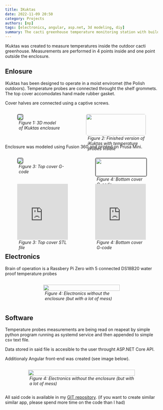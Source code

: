 ```yaml
---
title: IKuktas
date: 2022-11-09 20:50
category: Projects
authors: [mp]
tags: [electronics, angular, asp.net, 3d modeling, diy]
summary: The cacti greenhouse temperature monitoring station with build in web interface
---
```


IKuktas was created to measure temperatures inside the outdoor cacti greenhouse.
Measurements are performed in 4 points inside and one point outside the enclosure.

## Enlosure
IKuktas has been designed to operate in a moist enviromet (the Polish outdoors).
Temperature probes are connected throught the shelf grommets. The top cover accomodates hand made rubber gasket. 

Cover halves are connected using a captive screws.

<div style="
    display: flex;
    justify-content: flex-start;
    flex-direction: row;
    width: 100%;"
    >
    <figure style="width: 42%; padding-right: 5px">
        <img style="border-radius: 5px;
                    border: solid 2px dimgrey"
            src = "https://michalpilinski.github.io/assets/img/ikuktas/obudowa.png">
        <figcaption style="margin-left: 5px; font-style: italic;">
            Figure 1: 3D model of IKuktas enclosure
        </figcaption>
    </figure>
    <figure style="width: 58%; padding-letf: 5px">
        <img style="width: 100%;
                    border-radius: 5px"
            src = "https://michalpilinski.github.io/assets/img/ikuktas/real.png">
        <figcaption style="margin-left: 5px; font-style: italic;">
            Figure 2: Finished version of iKuktas with temperature probes visible
        </figcaption>
    </figure>
</div>

Enclosure was modeled using Fusion 360 and printed on Prusa Mini. 

<div style="
    display: flex;
    justify-content: flex-start;
    flex-direction: row;
    width: 100%;"
    >
    <figure style="width: 50%; padding-right: 5px">
        <img style="border-radius: 5px;
                    border: solid 2px dimgrey"
            src = "https://michalpilinski.github.io/assets/img/ikuktas/top.png">
        <figcaption style="margin-left: 5px; font-style: italic;">
            Figure 3: Top cover G-code 
        </figcaption>
    </figure>
    <figure style="width: 50%; padding-left: 5px">
        <img style="width: 100%;
                    border-radius: 5px;
                    border: solid 2px dimgrey;"
            src = "https://michalpilinski.github.io/assets/img/ikuktas/bottom.png">
        <figcaption style="margin-left: 5px; font-style: italic;">
            Figure 4: Bottom cover G-code 
        </figcaption>
    </figure>
</div>

<div style="
    display: flex;
    justify-content: flex-start;
    flex-direction: row;
    width: 100%;"
    >
    <figure style="width: 50%; padding-right: 5px">
        <iframe id="vs_iframe" src="https://www.viewstl.com/?embedded&bgcolor=gray&color=gray&url=https%3A%2F%2Fmichalpilinski.github.io%2Fassets%2Fimg%2Fikuktas%2FPokrywa.stl" style="border:0;margin:0;width:100%;height:100%;"></iframe>
        <figcaption style="margin-left: 5px; font-style: italic;">
            Figure 3: Top cover STL file
        </figcaption>
    </figure>
    <figure style="width: 50%; padding-left: 5px">
        <iframe id="vs_iframe" src="https://www.viewstl.com/?embedded&bgcolor=gray&color=gray&url=https%3A%2F%2Fmichalpilinski.github.io%2Fassets%2Fimg%2Fikuktas%2FObudowa.stl" style="border:0;margin:0;width:100%;height:100%;"></iframe>
        <figcaption style="margin-left: 5px; font-style: italic;">
            Figure 4: Bottom cover G-code 
        </figcaption>
    </figure>
</div>

## Electronics
Brain of operation is a Rassbery Pi Zero with 5 connected DS18B20 water proof temperature probes

<div style="display: flex;
            align-items: center;
            justify-content: center;">
    <figure style="width: 50%;">
        <img style="width: 100%;
                    border-radius: 5px
                    border: solid 2px dimgrey;"
            src = "https://michalpilinski.github.io/assets/img/ikuktas/electronics.jpg">
        <figcaption style="margin-left: 5px; font-style: italic;">
            Figure 4: Electronics without the enclosure (but with a lot of mess)
        </figcaption>
    </figure>
</div>

## Software
Temperature probes measurements are being read on reapeat by simple python program running as systemd service and then appended to simple csv text file.

Data stored in said file is accesible to the user throught ASP.NET Core API.

Additionaly Angular front-end was created (see image below).

<div style="display: flex;
            align-items: center;
            justify-content: center;">
    <figure style="width: 70%;">
        <img style="width: 100%;
                    border-radius: 5px
                    border: solid 2px dimgrey;"
            src = "https://michalpilinski.github.io/assets/img/ikuktas/ui.png">
        <figcaption style="margin-left: 5px; font-style: italic;">
            Figure 4: Electronics without the enclosure (but with a lot of mess)
        </figcaption>
    </figure>
</div>

All said code is available in my [GIT repository](https://github.com/MichalPilinski/ikuktas). (if you want to create similar similar app, please spend more time on the code than I had)